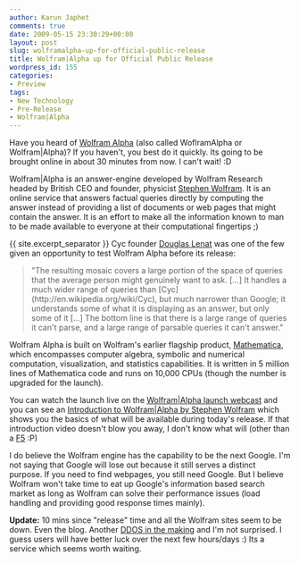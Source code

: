```yaml
---
author: Karun Japhet
comments: true
date: 2009-05-15 23:30:29+00:00
layout: post
slug: wolframalpha-up-for-official-public-release
title: Wolfram|Alpha up for Official Public Release
wordpress_id: 155
categories:
- Preview
tags:
- New Technology
- Pre-Release
- Wolfram|Alpha
---
```


Have you heard of [Wolfram Alpha](http://www.wolframalpha.com/) (also called WoflramAlpha or Wolfram\|Alpha)? If you haven't, you best do it quickly. Its going to be brought online in about 30 minutes from now. I can't wait! :D

Wolfram\|Alpha is an answer-engine developed by Wolfram Research headed by British CEO and founder, physicist [Stephen Wolfram](http://en.wikipedia.org/wiki/Stephen_Wolfram). It is an online service that answers factual queries directly by computing the answer instead of providing a list of documents or web pages that might contain the answer. It is an effort to make all the information known to man to be made available to everyone at their computational fingertips ;)

{{ site.excerpt_separator }}
Cyc founder [Douglas Lenat](http://en.wikipedia.org/wiki/Douglas_Lenat) was one of the few given an opportunity to test Wolfram Alpha before its release:

<blockquote>"The resulting mosaic covers a large portion of the space of queries that the average person might genuinely want to ask. [...] It handles a much wider range of queries than [Cyc](http://en.wikipedia.org/wiki/Cyc), but much narrower than Google; it understands some of what it is displaying as an answer, but only some of it [...] The bottom line is that there is a large range of queries it can't parse, and a large range of parsable queries it can't answer."</blockquote>

Wolfram Alpha is built on Wolfram's earlier flagship product, [Mathematica](http://en.wikipedia.org/wiki/Mathematica), which encompasses computer algebra, symbolic and numerical computation, visualization, and statistics capabilities. It is written in 5 million lines of Mathematica code and runs on 10,000 CPUs (though the number is upgraded for the launch).

You can watch the launch live on the [Wolfram\|Alpha launch webcast](http://www.wolfram.com/broadcast/wolframalpha/) and you can see an [Introduction to Wolfram\|Alpha by Stephen Wolfram](http://www.wolframalpha.com/screencast/introducingwolframalpha.html) which shows you the basics of what will be available during today's release. If that introduction video doesn't blow you away, I don't know what will (other than a [F5](http://en.wikipedia.org/wiki/Fujita_scale#Parameters) :P)

I do believe the Wolfram engine has the capability to be the next Google. I'm not saying that Google will lose out because it still serves a distinct purpose. If you need to find webpages, you still need Google. But I believe Wolfram won't take time to eat up Google's information based search market as long as Wolfram can solve their performance issues (load handling and providing good response times mainly).

**Update:** 10 mins since "release" time and all the Wolfram sites seem to be down. Even the blog. Another [DDOS in the making](http://blog.karun.me/blog/2009/01/10/windows-7-public-beta-serial-key-fiasco/) and I'm not surprised. I guess users will have better luck over the next few hours/days :) Its a service which seems worth waiting.
